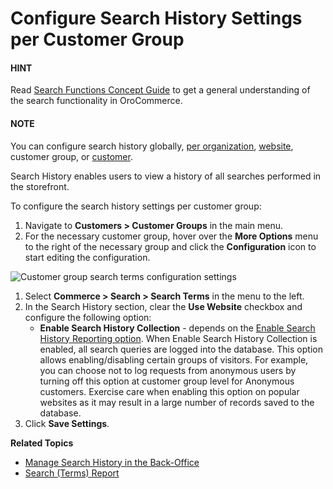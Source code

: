 <a id="user-guide-customer-groups-configuration-settings-search"></a>

# Configure Search History Settings per Customer Group

#### HINT
Read [Search Functions Concept Guide](../../../../../../concept-guides/catalog-promotions/search/index.md#user-guide-getting-started-search) to get a general understanding of the search functionality in OroCommerce.

#### NOTE
You can configure search history globally, [per organization](../../../../../system/user-management/organizations/org-configuration/commerce/search/org-search-terms.md#organization-commerce-configuration-search-history), [website](../../../../../system/websites/web-configuration/commerce/search/website-search-terms.md#configuration-website-commerce-search-history), customer group, or [customer](../../../../customers/customer-configuration/commerce/search/customer-search-settings.md#user-guide-customers-search-settings).

Search History enables users to view a history of all searches performed in the storefront.

To configure the search history settings per customer group:

1. Navigate to **Customers > Customer Groups** in the main menu.
2. For the necessary customer group, hover over the <i class="fa fa-ellipsis-h fa-lg" aria-hidden="true"></i> **More Options** menu to the right of the necessary group and click the <i class="fas fa-cog" aria-hidden="true"></i> **Configuration** icon to start editing the configuration.

![Customer group search terms configuration settings](user/img/customers/customer_groups/configuration/customer-group-config-search.png)
1. Select **Commerce > Search > Search Terms** in the menu to the left.
2. In the Search History section, clear the **Use Website** checkbox and configure the following option:
   * **Enable Search History Collection** - depends on the [Enable Search History Reporting option](../../../../../system/configuration/commerce/search/search-terms.md#configuration-guide-commerce-configuration-search-history). When Enable Search History Collection is enabled, all search queries are logged into the database. This option allows enabling/disabling certain groups of visitors. For example, you can choose not to log requests from anonymous users by turning off this option at customer group level for Anonymous customers. Exercise care when enabling this option on popular websites as it may result in a large number of records saved to the database.
3. Click **Save Settings**.

**Related Topics**

* [Manage Search History in the Back-Office](../../../../../marketing/search/index.md#user-guide-search-search-history)
* [Search (Terms) Report](../../../../../reports-segments/reports/search-report.md#user-guide-search-terms-report)

<!-- fa-bars = fa-navicon -->
<!-- Ic Tiles is used as Set As Default in saved views, and as tiles in display layout options -->
<!-- IcPencil refers to Rename in Commerce and Inline Editing in CRM -->
<!-- Check mark in the square. -->
<!-- SortDesc is also used as drop-down arrow -->
<!-- A -->
<!-- B -->
<!-- C -->
<!-- D -->
<!-- E -->
<!-- F -->
<!-- G -->
<!-- H -->
<!-- I -->
<!-- L -->
<!-- M -->
<!-- P -->
<!-- R -->
<!-- S -->
<!-- T -->
<!-- U -->
<!-- Z -->
